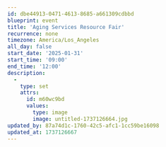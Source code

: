 ```yaml
---
id: dbe44913-0471-4613-8685-a661309cdbbd
blueprint: event
title: 'Aging Services Resource Fair'
recurrence: none
timezone: America/Los_Angeles
all_day: false
start_date: '2025-01-31'
start_time: '09:00'
end_time: '12:00'
description:
  -
    type: set
    attrs:
      id: m60wc9bd
      values:
        type: image
        image: untitled-1737126664.jpg
updated_by: 87a74d1c-1760-42c5-afc1-1cc59be16098
updated_at: 1737126667
---
```


